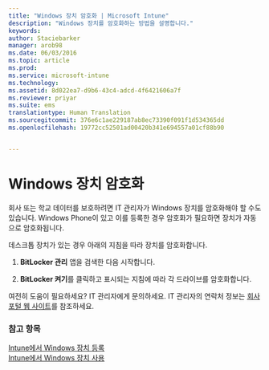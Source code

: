 ```yaml
---
title: "Windows 장치 암호화 | Microsoft Intune"
description: "Windows 장치를 암호화하는 방법을 설명합니다."
keywords: 
author: Staciebarker
manager: arob98
ms.date: 06/03/2016
ms.topic: article
ms.prod: 
ms.service: microsoft-intune
ms.technology: 
ms.assetid: 8d022ea7-d9b6-43c4-adcd-4f6421606a7f
ms.reviewer: priyar
ms.suite: ems
translationtype: Human Translation
ms.sourcegitcommit: 376e6c1ae229187ab8ec73390f091f1d534365dd
ms.openlocfilehash: 19772cc52501ad00420b341e694557a01cf88b90


---
```



# Windows 장치 암호화

회사 또는 학교 데이터를 보호하려면 IT 관리자가 Windows 장치를 암호화해야 할 수도 있습니다. Windows Phone이 있고 이를 등록한 경우 암호화가 필요하면 장치가 자동으로 암호화됩니다.

데스크톱 장치가 있는 경우 아래의 지침을 따라 장치를 암호화합니다. 

1.  **BitLocker 관리** 앱을 검색한 다음 시작합니다.

2.  **BitLocker 켜기**를 클릭하고 표시되는 지침에 따라 각 드라이브를 암호화합니다.

여전히 도움이 필요하세요? IT 관리자에게 문의하세요. IT 관리자의 연락처 정보는 [회사 포털 웹 사이트](http://portal.manage.microsoft.com)를 참조하세요.

### 참고 항목
[Intune에서 Windows 장치 등록](enroll-your-device-in-intune-windows.md)</br>
[Intune에서 Windows 장치 사용](using-your-windows-device-with-intune.md)


<!--HONumber=Jul16_HO3-->


